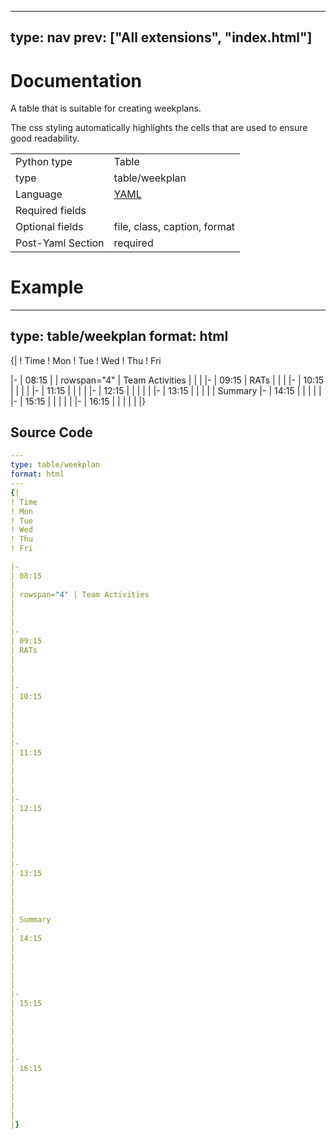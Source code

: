 



---
type: nav
prev: ["All extensions", "index.html"]
---





# Documentation

A table that is suitable for creating weekplans.

The css styling automatically highlights the cells that are used to ensure good readability.




<table class="table"><tbody><td>Python type</td><td>Table</td>
<tr></tr>
<td>type</td><td>table/weekplan</td>
<tr></tr>
<td>Language</td><td><a href="#">YAML</a></td>
<tr></tr>
<td>Required fields</td><td></td>
<tr></tr>
<td>Optional fields</td><td>file, class, caption, format</td>
<tr></tr>
<td>Post-Yaml Section</td><td>required</td>
<tr></tr></tbody></table>






# Example

---
type: table/weekplan
format: html
---
{|
! Time
! Mon
! Tue
! Wed
! Thu
! Fri

|-
| 08:15
| 
| rowspan="4" | Team Activities 
|
|
|
|-
| 09:15
| RATs
|
|
|
|-
| 10:15
| 
|
|
|
|-
| 11:15
|
|
|
|
|-
| 12:15
|
|
|
|
|
|-
| 13:15
|
|
|
|
| Summary
|-
| 14:15
|
|
|
|
|
|-
| 15:15
|
|
|
|
|
|-
| 16:15
|
|
|
|
|
|}






## Source Code

```yaml
---
type: table/weekplan
format: html
---
{|
! Time
! Mon
! Tue
! Wed
! Thu
! Fri

|-
| 08:15
| 
| rowspan="4" | Team Activities 
|
|
|
|-
| 09:15
| RATs
|
|
|
|-
| 10:15
| 
|
|
|
|-
| 11:15
|
|
|
|
|-
| 12:15
|
|
|
|
|
|-
| 13:15
|
|
|
|
| Summary
|-
| 14:15
|
|
|
|
|
|-
| 15:15
|
|
|
|
|
|-
| 16:15
|
|
|
|
|
|}
```



